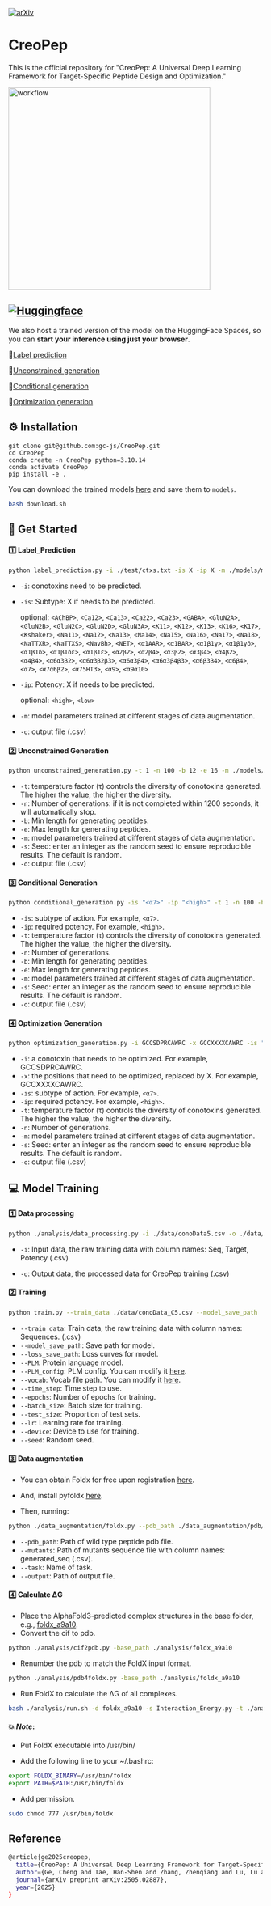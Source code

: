  [![arXiv](https://img.shields.io/badge/arXiv-2505.02887-orange.svg)](https://arxiv.org/abs/2505.02887)  
# CreoPep
This is the official repository for "CreoPep: A Universal Deep Learning Framework for Target-Specific Peptide Design and Optimization."

<img src="https://github.com/gc-js/CreoPep/blob/main/imgs/Fig2.png" alt="workflow" width="400"/>

## [![Huggingface](https://img.shields.io/badge/Hugging%20Face-Spaces-brightgreen)](https://huggingface.co/spaces/oucgc1996/CreoPep)
We also host a trained version of the model on the HuggingFace Spaces, so you can **start your inference using just your browser**.

🤗[Label prediction](https://huggingface.co/spaces/oucgc1996/CTXGen_Label_Prediction)

🤗[Unconstrained generation](https://huggingface.co/spaces/oucgc1996/CTXGen_Unconstrained_generation)

🤗[Conditional generation](https://huggingface.co/spaces/oucgc1996/CTXGen_conditional_generation)

🤗[Optimization generation](https://huggingface.co/spaces/oucgc1996/CTXGen_optimization_generation)



## :gear: Installation

```shell
git clone git@github.com:gc-js/CreoPep.git
cd CreoPep
conda create -n CreoPep python=3.10.14
conda activate CreoPep
pip install -e .
```

You can download the trained models [here](https://zenodo.org/records/15192592) and save them to `models`.

```bash
bash download.sh
```

## :rocket: Get Started

#### :one: Label_Prediction

```bash
python label_prediction.py -i ./test/ctxs.txt -is X -ip X -m ./models/model_final.pt -o ./test/output_label_prediction.csv
```

- `-i`: conotoxins need to be predicted.


- `-is`: Subtype: X if needs to be predicted.

    optional: `<AChBP>`, `<Ca12>`, `<Ca13>`, `<Ca22>`, `<Ca23>`, `<GABA>`, `<GluN2A>`, `<GluN2B>`, `<GluN2C>`, `<GluN2D>`,
   `<GluN3A>`, `<K11>`, `<K12>`, `<K13>`, `<K16>`, `<K17>`, `<Kshaker>`, `<Na11>`, `<Na12>`, `<Na13>`, `<Na14>`, `<Na15>`,
   `<Na16>`, `<Na17>`, `<Na18>`, `<NaTTXR>`, `<NaTTXS>`, `<NavBh>`, `<NET>`, `<α1AAR>`, `<α1BAR>`, `<α1β1γ>`, `<α1β1γδ>`,
  `<α1β1δ>`, `<α1β1δε>`, `<α1β1ε>`, `<α2β2>`, `<α2β4>`, `<α3β2>`, `<α3β4>`, `<α4β2>`, `<α4β4>`, `<α6α3β2>`, `<α6α3β2β3>`,
  `<α6α3β4>`, `<α6α3β4β3>`, `<α6β3β4>`, `<α6β4>`, `<α7>`, `<α7α6β2>`, `<α75HT3>`, `<α9>`, `<α9α10>`

- `-ip`: Potency: X if needs to be predicted.

    optional: `<high>`, `<low>`


- `-m`: model parameters trained at different stages of data augmentation.

- `-o`: output file (.csv)

#### :two: Unconstrained Generation

```bash
python unconstrained_generation.py -t 1 -n 100 -b 12 -e 16 -m ./models/model_final.pt -s 666 -o ./test/output_unconstrained_generation.csv
```
- `-t`: temperature factor (τ) controls the diversity of conotoxins generated. The higher the value, the higher the diversity.
- `-n`: Number of generations: if it is not completed within 1200 seconds, it will automatically stop.
- `-b`: Min length for generating peptides.
- `-e`: Max length for generating peptides.
- `-m`: model parameters trained at different stages of data augmentation.
- `-s`: Seed: enter an integer as the random seed to ensure reproducible results. The default is random.
- `-o`: output file (.csv)

#### :three: Conditional Generation

```bash
python conditional_generation.py -is "<α7>" -ip "<high>" -t 1 -n 100 -b 12 -e 16 -m ./models/model_final.pt -s 666 -o ./test/output_conditional_generation.csv
```
- `-is`: subtype of action. For example, `<α7>`.
- `-ip`: required potency. For example, `<high>`.
- `-t`: temperature factor (τ) controls the diversity of conotoxins generated. The higher the value, the higher the diversity.
- `-n`: Number of generations.
- `-b`: Min length for generating peptides.
- `-e`: Max length for generating peptides.
- `-m`: model parameters trained at different stages of data augmentation.
- `-s`: Seed: enter an integer as the random seed to ensure reproducible results. The default is random.
- `-o`: output file (.csv)

#### :four: Optimization Generation

```bash
python optimization_generation.py -i GCCSDPRCAWRC -x GCCXXXXCAWRC -is "<α7>" -ip "<high>" -t 1 -n 100 -m ./models/model_final.pt -s 666 -o ./test/output_optimization_generation.csv
```
- `-i`: a conotoxin that needs to be optimized. For example, GCCSDPRCAWRC.
- `-x`: the positions that need to be optimized, replaced by X. For example, GCCXXXXCAWRC.
- `-is`: subtype of action. For example, `<α7>`.
- `-ip`: required potency. For example, `<high>`.
- `-t`: temperature factor (τ) controls the diversity of conotoxins generated. The higher the value, the higher the diversity.
- `-n`: Number of generations.
- `-m`: model parameters trained at different stages of data augmentation.
- `-s`: Seed: enter an integer as the random seed to ensure reproducible results. The default is random.
- `-o`: output file (.csv)

## :computer: Model Training

#### :one: Data processing

```bash
python ./analysis/data_processing.py -i ./data/conoData5.csv -o ./data/conoData_C5.csv
```
- `-i`: Input data, the raw training data with column names: Seq, Target, Potency (.csv)

- `-o`: Output data, the processed data for CreoPep training (.csv)

#### :two: Training
```bash
python train.py --train_data ./data/conoData_C5.csv --model_save_path ./models/best_model.pt --loss_save_path ./imgs/Loss_curves.png --PLM Rostlab/prot_bert --time_step 27 --epochs 100 --batch_size 128 --test_size 0.1 --lr 5e-5 --vocab ./data/vocab.txt --device cuda:0 --seed 42
```

- `--train_data`: Train data, the raw training data with column names: Sequences. (.csv)
- `--model_save_path`: Save path for model.
- `--loss_save_path`: Loss curves for model.
- `--PLM`: Protein language model.
- `--PLM_config`: PLM config. You can modify it [here](https://github.com/gc-js/CreoPep/blob/main/models/PLM_config.json).
- `--vocab`: Vocab file path. You can modify it [here](https://github.com/gc-js/CreoPep/blob/main/data/vocab.txt).
- `--time_step`: Time step to use.
- `--epochs`: Number of epochs for training.
- `--batch_size`: Batch size for training.
- `--test_size`: Proportion of test sets.
- `--lr`: Learning rate for training.
- `--device`: Device to use for training.
- `--seed`: Random seed.

#### :three: Data augmentation

- You can obtain Foldx for free upon registration [here](https://foldxsuite.crg.eu/).

- And, install pyfoldx [here](https://github.com/leandroradusky/pyfoldx).

- Then, running:

```bash
python ./data_augmentation/foldx.py --pdb_path ./data_augmentation/pdb/a7/a7.pdb --mutants ./data_augmentation/pdb/a7/output_a7.csv --task a7 --output ./data_augmentation/pdb/a7/foldx_a7_out.csv
```

- `--pdb_path`: Path of wild type peptide pdb file.
- `--mutants`: Path of mutants sequence file with column names: generated_seq (.csv).
- `--task`: Name of task.
- `--output`: Path of output file.

#### :four: Calculate ΔG

- Place the AlphaFold3-predicted complex structures in the base folder, e.g., [foldx_a9a10](https://github.com/gc-js/CreoPep/tree/main/analysis/foldx_a9a10).
- Convert the cif to pdb.

```bash
python ./analysis/cif2pdb.py -base_path ./analysis/foldx_a9a10
```

- Renumber the pdb to match the FoldX input format.

```bash
python ./analysis/pdb4foldx.py -base_path ./analysis/foldx_a9a10
```
  
- Run FoldX to calculate the ΔG of all complexes.

```bash
bash ./analysis/run.sh -d foldx_a9a10 -s Interaction_Energy.py -t ./analysis/foldx_a9a10
```

#### 💥 *Note*:

- Put FoldX executable into /usr/bin/

- Add the following line to your ~/.bashrc:
```bash
export FOLDX_BINARY=/usr/bin/foldx
export PATH=$PATH:/usr/bin/foldx
```

- Add permission.
```bash
sudo chmod 777 /usr/bin/foldx
```

## Reference

```bash
@article{ge2025creopep,
  title={CreoPep: A Universal Deep Learning Framework for Target-Specific Peptide Design and Optimization},
  author={Ge, Cheng and Tae, Han-Shen and Zhang, Zhenqiang and Lu, Lu and Huang, Zhijie and Wang, Yilin and Jiang, Tao and Cai, Wenqing and Chang, Shan and Adams, David J and others},
  journal={arXiv preprint arXiv:2505.02887},
  year={2025}
}
```
